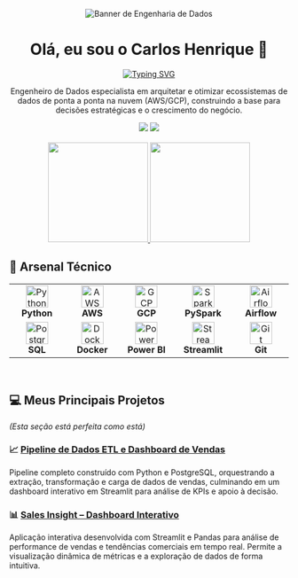<p align="center">
  <img src="https://raw.githubusercontent.com/devsuperior/devsuperior-assets/main/banners/banner-data-science.png" alt="Banner de Engenharia de Dados"/>
</p>

<div align="center">
  <h1>Olá, eu sou o Carlos Henrique 👋</h1>
  <a href="https://git.io/typing-svg"><img src="https://readme-typing-svg.herokuapp.com?font=Fira+Code&size=28&pause=1000&color=00BFFF&center=true&vCenter=true&width=550&lines=Transformo+dados+em+vantagem+competitiva." alt="Typing SVG" /></a>
</div>

<p align="center">Engenheiro de Dados especialista em arquitetar e otimizar ecossistemas de dados de ponta a ponta na nuvem (AWS/GCP), construindo a base para decisões estratégicas e o crescimento do negócio.</p>

<div align="center">
  <a href="https://linkedin.com/in/carlos-henrique-2a0008378" target="_blank"><img src="https://img.shields.io/badge/-LinkedIn-%230077B5?style=for-the-badge&logo=linkedin&logoColor=white" target="_blank"></a>
  <a href="mailto:henrique999930@gmail.com"><img src="https://img.shields.io/badge/-Gmail-%23333?style=for-the-badge&logo=gmail&logoColor=white" target="_blank"></a>
</div>

<br>

<div align="center"> 
  <a href="https://github.com/anuraghazra/github-readme-stats">
    <img height="180em" src="https://github-readme-stats.vercel.app/api?username=henrique999930-lgtm&show_icons=true&theme=tokyonight&include_all_commits=true&count_private=true"/>
    <img height="180em" src="https://github-readme-stats.vercel.app/api/top-langs/?username=henrique999930-lgtm&layout=compact&langs_count=7&theme=tokyonight"/>
  </a>
</div>

## 🚀 Arsenal Técnico

<div align="center">
  <table align="center">
    <tr align="center">
      <td align="center" width="120">
        <img src="https://cdn.jsdelivr.net/gh/devicons/devicon/icons/python/python-original.svg" width="40" height="40" alt="Python" />
        <br><strong>Python</strong>
      </td>
      <td align="center" width="120">
        <img src="https://cdn.jsdelivr.net/gh/devicons/devicon/icons/amazonwebservices/amazonwebservices-original.svg" width="40" height="40" alt="AWS" />
        <br><strong>AWS</strong>
      </td>
      <td align="center" width="120">
        <img src="https://www.vectorlogo.zone/logos/google_cloud/google_cloud-icon.svg" width="40" height="40" alt="GCP" />
        <br><strong>GCP</strong>
      </td>
      <td align="center" width="120">
        <img src="https://cdn.jsdelivr.net/gh/devicons/devicon/icons/apachespark/apachespark-original-wordmark.svg" width="40" height="40" alt="Spark" />
        <br><strong>PySpark</strong>
      </td>
      <td align="center" width="120">
        <img src="https://www.vectorlogo.zone/logos/pocoo_org/pocoo_org-icon.svg" width="40" height="40" alt="Airflow" />
        <br><strong>Airflow</strong>
      </td>
    </tr>
    <tr align="center">
      <td align="center" width="120">
        <img src="https://cdn.jsdelivr.net/gh/devicons/devicon/icons/postgresql/postgresql-original.svg" width="40" height="40" alt="PostgreSQL" />
        <br><strong>SQL</strong>
      </td>
      <td align="center" width="120">
        <img src="https://cdn.jsdelivr.net/gh/devicons/devicon/icons/docker/docker-original.svg" width="40" height="40" alt="Docker" />
        <br><strong>Docker</strong>
      </td>
       <td align="center" width="120">
        <img src="https://user-images.githubusercontent.com/25181517/183897034-15222945-87c2-4752-9257-193358509403.png" width="40" height="40" alt="Power BI" />
        <br><strong>Power BI</strong>
      </td>
      <td align="center" width="120">
        <img src="https://user-images.githubusercontent.com/25181517/183898139-53299521-2098-4720-a150-05233633b036.png" width="40" height="40" alt="Streamlit" />
        <br><strong>Streamlit</strong>
      </td>
      <td align="center" width="120">
        <img src="https://cdn.jsdelivr.net/gh/devicons/devicon/icons/git/git-original.svg" width="40" height="40" alt="Git" />
        <br><strong>Git</strong>
      </td>
    </tr>
  </table>
</div>

<br>

## 💻 Meus Principais Projetos
*(Esta seção está perfeita como está)*

### 📈 [Pipeline de Dados ETL e Dashboard de Vendas](https://github.com/henrique999930-lgtm/pipeline-etl-vendas)
<p>Pipeline completo construído com Python e PostgreSQL, orquestrando a extração, transformação e carga de dados de vendas, culminando em um dashboard interativo em Streamlit para análise de KPIs e apoio à decisão.</p>

### 📊 [Sales Insight – Dashboard Interativo](https://github.com/henrique999930-lgtm/sales-insight)
<p>Aplicação interativa desenvolvida com Streamlit e Pandas para análise de performance de vendas e tendências comerciais em tempo real. Permite a visualização dinâmica de métricas e a exploração de dados de forma intuitiva.</p>
